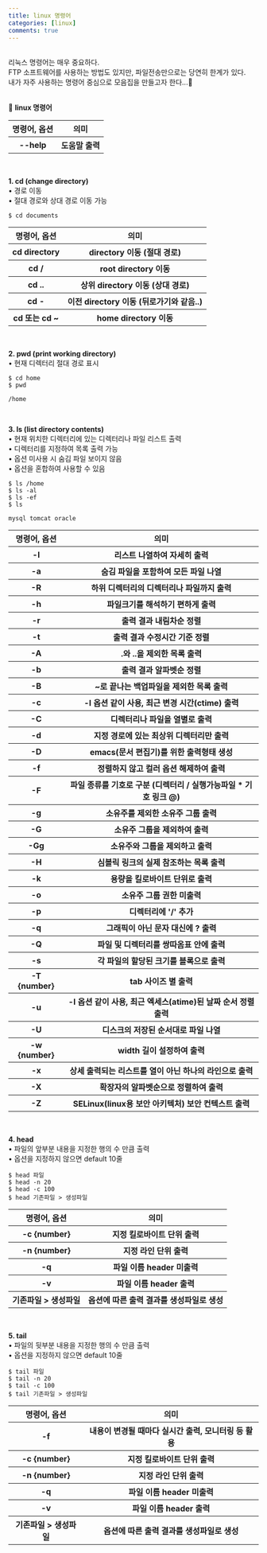 ```yaml
---
title: linux 명령어
categories: [linux]
comments: true
---
```


<br>
리눅스 명령어는 매우 중요하다. <br>
FTP 소프트웨어를 사용하는 방법도 있지만, 파일전송만으로는 당연히 한계가 있다. <br>
내가 자주 사용하는 명령어 중심으로 모음집을 만들고자 한다...🐬<br>
<br>

🤔 <strong>linux 명령어</strong>

<table class="table table-striped table-bordered">
  <thead>
    <tr>
      <th>명령어, 옵션</th>
      <th>의미</th> 
    </tr>
  </thead>
  <tbody>
    <tr>
      <th>--help</th>
      <th>도움말 출력</th>
    </tr>                                
  </tbody>
</table>

<br>

<strong>1. cd (change directory)</strong>
<br>
• 경로 이동
<br>
• 절대 경로와 상대 경로 이동 가능

```terminal
$ cd documents
```

<table class="table table-striped table-bordered">
  <thead>
    <tr>
      <th>명령어, 옵션</th>
      <th>의미</th> 
    </tr>
  </thead>
  <tbody>
    <tr>
      <th>cd directory</th>
      <th>directory 이동 (절대 경로)</th>
    </tr>         
    <tr>
      <th>cd /</th>
      <th>root directory 이동</th>
    </tr>             
    <tr>
      <th>cd ..</th>
      <th>상위 directory 이동 (상대 경로)</th>
    </tr>       
    <tr>
      <th>cd -</th>
      <th>이전 directory 이동 (뒤로가기와 같음..)</th>
    </tr> 
    <tr>
      <th>cd 또는 cd ~</th>
      <th>home directory 이동</th>
    </tr>                           
  </tbody>
</table>

<br>

<strong>2. pwd (print working directory)</strong>
<br>
• 현재 디렉터리 절대 경로 표시

```terminal
$ cd home
$ pwd

/home
```

<br>

<strong>3. ls (list directory contents)</strong>
<br>
• 현재 위치한 디렉터리에 있는 디렉터리나 파일 리스트 출력
<br>
• 디렉터리를 지정하여 목록 출력 가능
<br>
• 옵션 미사용 시 숨김 파일 보이지 않음
<br>
• 옵션을 혼합하여 사용할 수 있음
<br>


```terminal
$ ls /home
$ ls -al
$ ls -ef
$ ls

mysql tomcat oracle
```
<table class="table table-striped table-bordered">
  <thead>
    <tr>
      <th>명령어, 옵션</th>
      <th>의미</th> 
    </tr>
  </thead>
  <tbody>
    <tr>
      <th>-l</th>
      <th>리스트 나열하여 자세히 출력</th>
    </tr>         
    <tr>
      <th>-a</th>
      <th>숨김 파일을 포함하여 모든 파일 나열</th>
    </tr>             
    <tr>
      <th>-R</th>
      <th>하위 디렉터리의 디렉터리나 파일까지 출력</th>
    </tr>       
    <tr>
      <th>-h</th>
      <th>파일크기를 해석하기 편하게 출력</th>
    </tr> 
    <tr>
      <th>-r</th>
      <th>출력 결과 내림차순 정렬</th>
    </tr>
    <tr>
      <th>-t</th>
      <th>출력 결과 수정시간 기준 정렬</th>
    </tr>   
    <tr>
      <th>-A</th>
      <th>.와 ..을 제외한 목록 출력</th>
    </tr>   
    <tr>
      <th>-b</th>
      <th>출력 결과 알파벳순 정렬</th>
    </tr>  
    <tr>
      <th>-B</th>
      <th>~로 끝나는 백업파일을 제외한 목록 출력</th>
    </tr>     
    <tr>
      <th>-c</th>
      <th>-l 옵션 같이 사용, 최근 변경 시간(ctime) 출력</th>
    </tr>     
    <tr>
      <th>-C</th>
      <th>디렉터리나 파일을 열별로 출력</th>
    </tr>
    <tr>
      <th>-d</th>
      <th>지정 경로에 있는 최상위 디렉터리만 출력</th>
    </tr>
    <tr>
      <th>-D</th>
      <th>emacs(문서 편집기)를 위한 출력형태 생성</th>
    </tr> 
    <tr>
      <th>-f</th>
      <th>정렬하지 않고 컬러 옵션 해제하여 출력</th>
    </tr>           
    <tr>
      <th>-F</th>
      <th>파일 종류를 기호로 구분 (디렉터리 / 실행가능파일 * 기호 링크 @)</th>
    </tr>               
    <tr>
      <th>-g</th>
      <th>소유주를 제외한 소유주 그룹 출력</th>
    </tr>
    <tr>
      <th>-G</th>
      <th>소유주 그룹을 제외하여 출력</th>
    </tr>      
    <tr>
      <th>-Gg</th>
      <th>소유주와 그룹을 제외하고 출력</th>
    </tr>              
    <tr>
      <th>-H</th>
      <th>심볼릭 링크의 실제 참조하는 목록 출력</th>
    </tr>                  
    <tr>
      <th>-k</th>
      <th>용량을 킬로바이트 단위로 출력</th>
    </tr>                      
    <tr>
      <th>-o</th>
      <th>소유주 그룹 권한 미출력</th>
    </tr>                          
    <tr>
      <th>-p</th>
      <th>디렉터리에 '/' 추가</th>
    </tr>     
    <tr>
      <th>-q</th>
      <th>그래픽이 아닌 문자 대신에 ? 출력</th>
    </tr> 
    <tr>
      <th>-Q</th>
      <th>파일 및 디렉터리를 쌍따옴표 안에 출력</th>
    </tr>  
    <tr>
      <th>-s</th>
      <th>각 파일의 할당된 크기를 블록으로 출력</th>
    </tr>                                      
    <tr>
      <th>-T {number}</th>
      <th>tab 사이즈 별 출력</th>
    </tr>    
    <tr>
      <th>-u</th>
      <th>-l 옵션 같이 사용, 최근 엑세스(atime)된 날짜 순서 정렬 출력</th>
    </tr>
    <tr>
      <th>-U</th>
      <th>디스크의 저장된 순서대로 파일 나열</th>
    </tr>
    <tr>
      <th>-w {number}</th>
      <th>width 길이 설정하여 출력</th>
    </tr>
    <tr>
      <th>-x</th>
      <th>상세 출력되는 리스트를 열이 아닌 하나의 라인으로 출력</th>
    </tr>
    <tr>
      <th>-X</th>
      <th>확장자의 알파벳순으로 정렬하여 출력</th>
    </tr>
    <tr>
      <th>-Z</th>
      <th>SELinux(linux용 보안 아키텍처) 보안 컨텍스트 출력</th>
    </tr>        
  </tbody>
</table>

<br>

<strong>4. head</strong>
<br>
• 파일의 앞부분 내용을 지정한 행의 수 만큼 출력
<br>
• 옵션을 지정하지 않으면 default 10줄
<br>

```terminal
$ head 파일
$ head -n 20
$ head -c 100
$ head 기존파일 > 생성파일
```

<table class="table table-striped table-bordered">
  <thead>
    <tr>
      <th>명령어, 옵션</th>
      <th>의미</th> 
    </tr>
  </thead>
  <tbody>
    <tr>
      <th>-c {number}</th>
      <th>지정 킬로바이트 단위 출력</th>
    </tr>         
    <tr>
      <th>-n {number}</th>
      <th>지정 라인 단위 출력</th>
    </tr>                
    <tr>
      <th>-q</th>
      <th>파일 이름 header 미출력</th>
    </tr>       
    <tr>
      <th>-v</th>
      <th>파일 이름 header 출력</th>
    </tr> 
    <tr>
      <th>기존파일 > 생성파일</th>
      <th>옵션에 따른 출력 결과를 생성파일로 생성</th>
    </tr>                           
  </tbody>
</table>

<br>

<strong>5. tail</strong>
<br>
• 파일의 뒷부분 내용을 지정한 행의 수 만큼 출력
<br>
• 옵션을 지정하지 않으면 default 10줄
<br>

```terminal
$ tail 파일
$ tail -n 20
$ tail -c 100
$ tail 기존파일 > 생성파일
```

<table class="table table-striped table-bordered">
  <thead>
    <tr>
      <th>명령어, 옵션</th>
      <th>의미</th> 
    </tr>
  </thead>
  <tbody>
    <tr>
      <th>-f</th>
      <th>내용이 변경될 때마다 실시간 출력, 모니터링 등 활용</th>
    </tr>   
    <tr>
      <th>-c {number}</th>
      <th>지정 킬로바이트 단위 출력</th>
    </tr>         
    <tr>
      <th>-n {number}</th>
      <th>지정 라인 단위 출력</th>
    </tr>                
    <tr>
      <th>-q</th>
      <th>파일 이름 header 미출력</th>
    </tr>       
    <tr>
      <th>-v</th>
      <th>파일 이름 header 출력</th>
    </tr> 
    <tr>
      <th>기존파일 > 생성파일</th>
      <th>옵션에 따른 출력 결과를 생성파일로 생성</th>
    </tr>                           
  </tbody>
</table>
